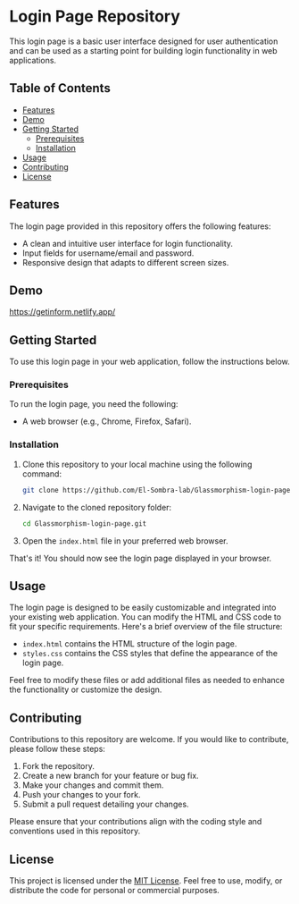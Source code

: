 # Login Page Repository

This login page is a basic user interface designed for user authentication and can be used as a starting point for building login functionality in web applications.

## Table of Contents

- [Features](#features)
- [Demo](#Demo)
- [Getting Started](#getting-started)
  - [Prerequisites](#prerequisites)
  - [Installation](#installation)
- [Usage](#usage)
- [Contributing](#contributing)
- [License](#license)

## Features

The login page provided in this repository offers the following features:

- A clean and intuitive user interface for login functionality.
- Input fields for username/email and password.
- Responsive design that adapts to different screen sizes.

## Demo
https://getinform.netlify.app/

## Getting Started

To use this login page in your web application, follow the instructions below.

### Prerequisites

To run the login page, you need the following:

- A web browser (e.g., Chrome, Firefox, Safari).

### Installation

1. Clone this repository to your local machine using the following command:

   ```bash
   git clone https://github.com/El-Sombra-lab/Glassmorphism-login-page.git
   ```

2. Navigate to the cloned repository folder:

   ```bash
   cd Glassmorphism-login-page.git
   ```

3. Open the `index.html` file in your preferred web browser.

That's it! You should now see the login page displayed in your browser.

## Usage

The login page is designed to be easily customizable and integrated into your existing web application. You can modify the HTML and CSS code to fit your specific requirements. Here's a brief overview of the file structure:

- `index.html` contains the HTML structure of the login page.
- `styles.css` contains the CSS styles that define the appearance of the login page.

Feel free to modify these files or add additional files as needed to enhance the functionality or customize the design.

## Contributing

Contributions to this repository are welcome. If you would like to contribute, please follow these steps:

1. Fork the repository.
2. Create a new branch for your feature or bug fix.
3. Make your changes and commit them.
4. Push your changes to your fork.
5. Submit a pull request detailing your changes.

Please ensure that your contributions align with the coding style and conventions used in this repository.

## License

This project is licensed under the [MIT License](LICENSE). Feel free to use, modify, or distribute the code for personal or commercial purposes.
